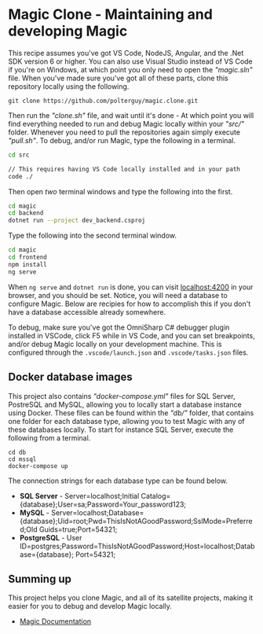 
# Magic Clone - Maintaining and developing Magic

This recipe assumes you've got VS Code, NodeJS, Angular, and the .Net SDK version 6 or higher. You can
also use Visual Studio instead of VS Code if you're on Windows, at which point you only need to open
the _"magic.sln"_ file. When you've made sure you've got all of these parts, clone this repository
locally using the following.

```
git clone https://github.com/polterguy/magic.clone.git
```

Then run the _"clone.sh"_ file, and wait until it's done - At which point you will find everything
needed to run and debug Magic locally within your _"src/"_ folder. Whenever you need to pull the
repositories again simply execute _"pull.sh"_. To debug, and/or run Magic, type the following in a terminal.

```bash
cd src

// This requires having VS Code locally installed and in your path
code ./
```

Then open _two_ terminal windows and type the following into the first.

```bash
cd magic
cd backend
dotnet run --project dev_backend.csproj
```

Type the following into the second terminal window.

```bash
cd magic
cd frontend
npm install
ng serve
```

When `ng serve` and `dotnet run` is done, you can visit [localhost:4200](https://localhost:4200) in your
browser, and you should be set. Notice, you will need a database to configure Magic. Below are recipies
for how to accomplish this if you don't have a database accessible already somewhere.

To debug, make sure you've got the OmniSharp C# debugger plugin installed in VSCode, click F5 while in VS Code, 
and you can set breakpoints, and/or debug Magic locally on your development machine. This is configured through
the `.vscode/launch.json` and `.vscode/tasks.json` files.

## Docker database images

This project also contains _"docker-compose.yml"_ files for SQL Server, PostreSQL and MySQL, allowing you
to locally start a database instance using Docker. These files can be found within the _"db/"_ folder,
that contains one folder for each database type, allowing you to test Magic with any of these databases
locally. To start for instance SQL Server, execute the following from a terminal.

```
cd db
cd mssql
docker-compose up
```

The connection strings for each database type can be found below.

* __SQL Server__ - Server=localhost;Initial Catalog={database};User=sa;Password=Your_password123;
* __MySQL__ - Server=localhost;Database={database};Uid=root;Pwd=ThisIsNotAGoodPassword;SslMode=Preferred;Old Guids=true;Port=54321;
* __PostgreSQL__ - User ID=postgres;Password=ThisIsNotAGoodPassword;Host=localhost;Database={database}; Port=54321;

## Summing up

This project helps you clone Magic, and all of its satellite projects, making it easier for you to debug and develop
Magic locally.

* [Magic Documentation](https://polterguy.github.io/)

